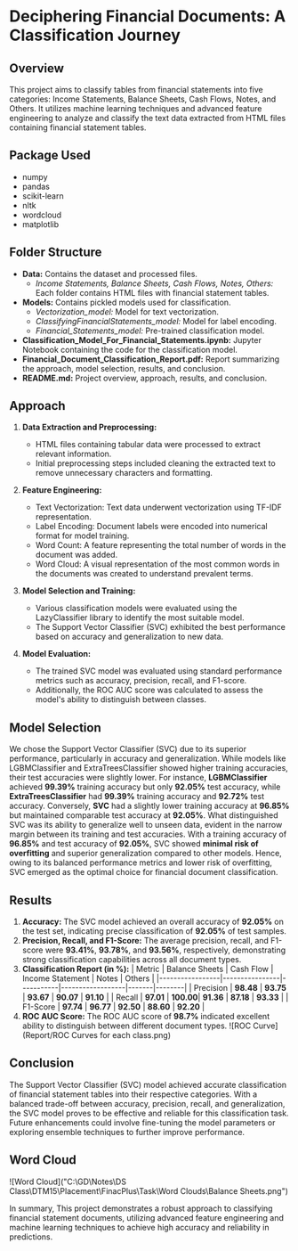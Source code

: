 # Deciphering Financial Documents: A Classification Journey

## Overview
This project aims to classify tables from financial statements into five categories: Income Statements, Balance Sheets, Cash Flows, Notes, and Others. It utilizes machine learning techniques and advanced feature engineering to analyze and classify the text data extracted from HTML files containing financial statement tables.

## Package Used
- numpy
- pandas
- scikit-learn
- nltk
- wordcloud
- matplotlib

## Folder Structure
- **Data:** Contains the dataset and processed files.
  - *Income Statements, Balance Sheets, Cash Flows, Notes, Others:* Each folder contains HTML files with financial statement tables.
- **Models:** Contains pickled models used for classification.
  - *Vectorization_model:* Model for text vectorization.
  - *ClassifyingFinancialStatements_model:* Model for label encoding.
  - *Financial_Statements_model:* Pre-trained classification model.
- **Classification_Model_For_Financial_Statements.ipynb:** Jupyter Notebook containing the code for the classification model.
- **Financial_Document_Classification_Report.pdf:** Report summarizing the approach, model selection, results, and conclusion.
- **README.md:** Project overview, approach, results, and conclusion.

## Approach
1. **Data Extraction and Preprocessing:**
   - HTML files containing tabular data were processed to extract relevant information.
   - Initial preprocessing steps included cleaning the extracted text to remove unnecessary characters and formatting.

2. **Feature Engineering:**
   - Text Vectorization: Text data underwent vectorization using TF-IDF representation.
   - Label Encoding: Document labels were encoded into numerical format for model training.
   - Word Count: A feature representing the total number of words in the document was added.
   - Word Cloud: A visual representation of the most common words in the documents was created to understand prevalent terms.

3. **Model Selection and Training:**
   - Various classification models were evaluated using the LazyClassifier library to identify the most suitable model.
   - The Support Vector Classifier (SVC) exhibited the best performance based on accuracy and generalization to new data.

4. **Model Evaluation:**
   - The trained SVC model was evaluated using standard performance metrics such as accuracy, precision, recall, and F1-score.
   - Additionally, the ROC AUC score was calculated to assess the model's ability to distinguish between classes.

## Model Selection
We chose the Support Vector Classifier (SVC) due to its superior performance, particularly in accuracy and generalization. While models like LGBMClassifier and ExtraTreesClassifier showed higher training accuracies, their test accuracies were slightly lower. For instance, **LGBMClassifier** achieved **99.39%** training accuracy but only **92.05%** test accuracy, while **ExtraTreesClassifier** had **99.39%** training accuracy and **92.72%** test accuracy. Conversely, **SVC** had a slightly lower training accuracy at **96.85%** but maintained comparable test accuracy at **92.05%**. What distinguished SVC was its ability to generalize well to unseen data, evident in the narrow margin between its training and test accuracies. With a training accuracy of **96.85%** and test accuracy of **92.05%**, SVC showed **minimal risk of overfitting** and superior generalization compared to other models. Hence, owing to its balanced performance metrics and lower risk of overfitting, SVC emerged as the optimal choice for financial document classification.

## Results
1. **Accuracy:** The SVC model achieved an overall accuracy of **92.05%** on the test set, indicating precise classification of **92.05%** of test samples.
2. **Precision, Recall, and F1-Score:** The average precision, recall, and F1-score were **93.41%**, **93.78%**, and **93.56%**, respectively, demonstrating strong classification capabilities across all document types.
3. **Classification Report (in %):**
   | Metric          | Balance Sheets | Cash Flow | Income Statement | Notes | Others |
   |-----------------|----------------|-----------|------------------|-------|--------|
   | Precision       | **98.48**      | **93.75** | **93.67**        | **90.07** | **91.10**  |
   | Recall          | **97.01**      | **100.00**| **91.36**        | **87.18** | **93.33**  |
   | F1-Score        | **97.74**      | **96.77** | **92.50**        | **88.60** | **92.20**  |
4. **ROC AUC Score:** The ROC AUC score of **98.7%** indicated excellent ability to distinguish between different document types.
   ![ROC Curve](Report/ROC Curves for each class.png)

## Conclusion
The Support Vector Classifier (SVC) model achieved accurate classification of financial statement tables into their respective categories. With a balanced trade-off between accuracy, precision, recall, and generalization, the SVC model proves to be effective and reliable for this classification task. Future enhancements could involve fine-tuning the model parameters or exploring ensemble techniques to further improve performance.

## Word Cloud
![Word Cloud]("C:\GD\Notes\DS Class\DTM15\Placement\FinacPlus\Task\Word Clouds\Balance Sheets.png")

In summary, This project demonstrates a robust approach to classifying financial statement documents, utilizing advanced feature engineering and machine learning techniques to achieve high accuracy and reliability in predictions.
